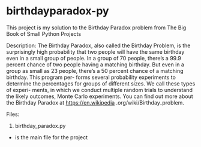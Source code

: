 # birthdayparadox-py
This project is my solution to the Birthday Paradox problem from The Big Book of Small Python Projects

Description:
The Birthday Paradox, also called the
Birthday Problem, is the surprisingly high
probability that two people will have the
same birthday even in a small group of people.
In a group of 70 people, there’s a 99.9 percent chance
of two people having a matching birthday. But even
in a group as small as 23 people, there’s a 50 percent
chance of a matching birthday. This program per-
forms several probability experiments to determine
the percentages for groups of different sizes. We call these types of experi-
ments, in which we conduct multiple random trials to understand the
likely outcomes, Monte Carlo experiments.
You can find out more about the Birthday Paradox at https://en.wikipedia
.org/wiki/Birthday_problem.

Files:

1. birthday_paradox.py
  - is the main file for the project

